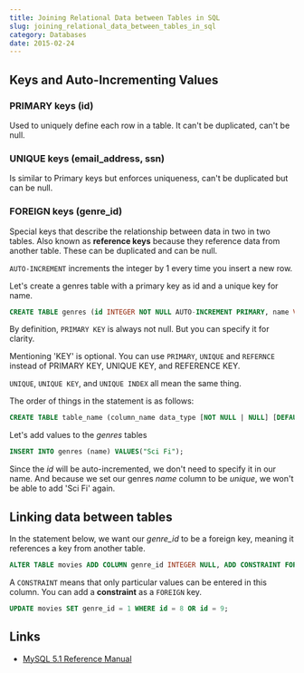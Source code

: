 ```yaml
---
title: Joining Relational Data between Tables in SQL
slug: joining_relational_data_between_tables_in_sql
category: Databases
date: 2015-02-24
---
```


Keys and Auto-Incrementing Values
---

### PRIMARY keys (id)

Used to uniquely define each row in a table. It can't be duplicated, can't be null.

### UNIQUE keys (email_address, ssn)

Is similar to Primary keys but enforces uniqueness, can't be duplicated but can be null.

### FOREIGN keys (genre_id)

Special keys that describe the relationship between data in two in two tables. Also known as **reference keys** because they reference data from another table. These can be duplicated and can be null.

`AUTO-INCREMENT` increments the integer by 1 every time you insert a new row.

Let's create a genres table with a primary key as id and a unique key for name.

```sql
CREATE TABLE genres (id INTEGER NOT NULL AUTO-INCREMENT PRIMARY, name VARCHAR(30) NOT NULL UNIQUE)
```

By definition, `PRIMARY KEY` is always not null. But you can specify it for clarity.

Mentioning 'KEY' is optional. You can use `PRIMARY`, `UNIQUE` and `REFERNCE` instead of PRIMARY KEY, UNIQUE KEY, and REFERENCE KEY.

`UNIQUE`, `UNIQUE KEY`, and `UNIQUE INDEX` all mean the same thing.

The order of things in the statement is as follows:

```sql
CREATE TABLE table_name (column_name data_type [NOT NULL | NULL] [DEFAULT default_value] [AUTO_INCREMENT] [UNIQUE|PRIMARY] [reference_definition]
```

Let's add values to the _genres_ tables

```sql
INSERT INTO genres (name) VALUES("Sci Fi");
```

Since the _id_ will be auto-incremented, we don't need to specify it in our name. And because we set our genres _name_ column to be _unique_, we won't be able to add 'Sci Fi' again.


Linking data between tables
---

In the statement below, we want our *genre_id* to be a foreign key, meaning it references a key from another table. 

```sql
ALTER TABLE movies ADD COLUMN genre_id INTEGER NULL, ADD CONSTRAINT FOREIGN KEY (genre_id) REFERENCES genres(id);
```

A `CONSTRAINT` means that only particular values can be entered in this column. You can add a **constraint** as a `FOREIGN` key.

```sql
UPDATE movies SET genre_id = 1 WHERE id = 8 OR id = 9;
```

Links
---

- [MySQL 5.1 Reference Manual](http://dev.mysql.com/doc/refman/5.1/en/create-table.html)
